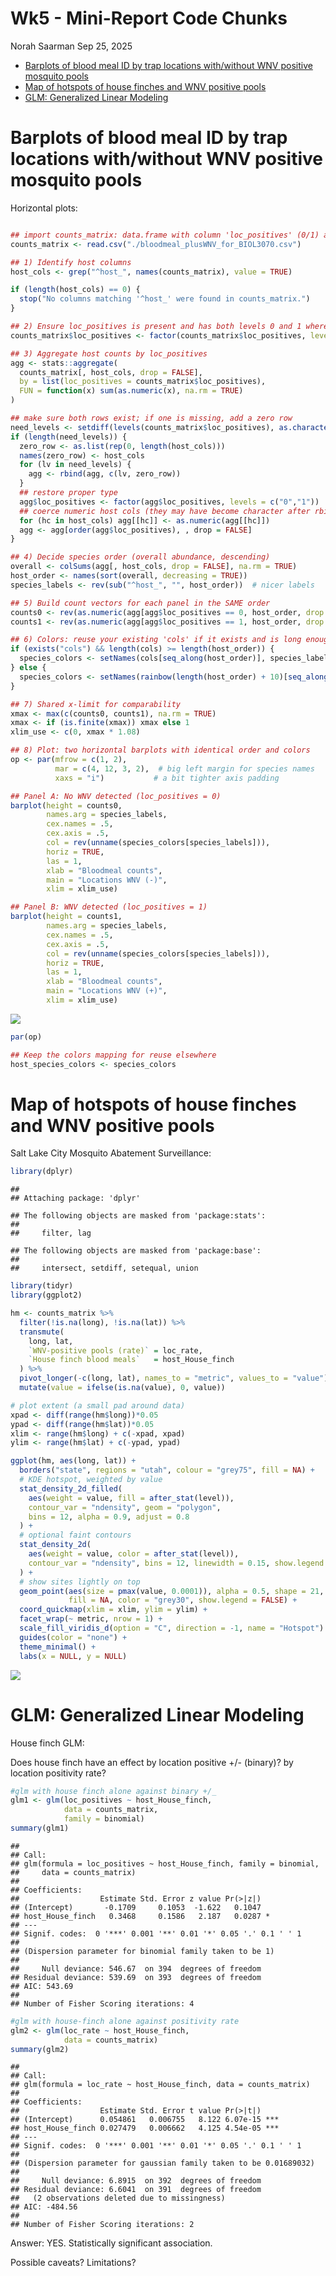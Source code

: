 Wk5 - Mini-Report Code Chunks
================
Norah Saarman
Sep 25, 2025

- [Barplots of blood meal ID by trap locations with/without WNV positive
  mosquito
  pools](#barplots-of-blood-meal-id-by-trap-locations-withwithout-wnv-positive-mosquito-pools)
- [Map of hotspots of house finches and WNV positive
  pools](#map-of-hotspots-of-house-finches-and-wnv-positive-pools)
- [GLM: Generalized Linear Modeling](#glm-generalized-linear-modeling)

# Barplots of blood meal ID by trap locations with/without WNV positive mosquito pools

Horizontal plots:

``` r

## import counts_matrix: data.frame with column 'loc_positives' (0/1) and host columns 'host_*'
counts_matrix <- read.csv("./bloodmeal_plusWNV_for_BIOL3070.csv")

## 1) Identify host columns
host_cols <- grep("^host_", names(counts_matrix), value = TRUE)

if (length(host_cols) == 0) {
  stop("No columns matching '^host_' were found in counts_matrix.")
}

## 2) Ensure loc_positives is present and has both levels 0 and 1 where possible
counts_matrix$loc_positives <- factor(counts_matrix$loc_positives, levels = c(0, 1))

## 3) Aggregate host counts by loc_positives
agg <- stats::aggregate(
  counts_matrix[, host_cols, drop = FALSE],
  by = list(loc_positives = counts_matrix$loc_positives),
  FUN = function(x) sum(as.numeric(x), na.rm = TRUE)
)

## make sure both rows exist; if one is missing, add a zero row
need_levels <- setdiff(levels(counts_matrix$loc_positives), as.character(agg$loc_positives))
if (length(need_levels)) {
  zero_row <- as.list(rep(0, length(host_cols)))
  names(zero_row) <- host_cols
  for (lv in need_levels) {
    agg <- rbind(agg, c(lv, zero_row))
  }
  ## restore proper type
  agg$loc_positives <- factor(agg$loc_positives, levels = c("0","1"))
  ## coerce numeric host cols (they may have become character after rbind)
  for (hc in host_cols) agg[[hc]] <- as.numeric(agg[[hc]])
  agg <- agg[order(agg$loc_positives), , drop = FALSE]
}

## 4) Decide species order (overall abundance, descending)
overall <- colSums(agg[, host_cols, drop = FALSE], na.rm = TRUE)
host_order <- names(sort(overall, decreasing = TRUE))
species_labels <- rev(sub("^host_", "", host_order))  # nicer labels

## 5) Build count vectors for each panel in the SAME order
counts0 <- rev(as.numeric(agg[agg$loc_positives == 0, host_order, drop = TRUE]))
counts1 <- rev(as.numeric(agg[agg$loc_positives == 1, host_order, drop = TRUE]))

## 6) Colors: reuse your existing 'cols' if it exists and is long enough; otherwise generate
if (exists("cols") && length(cols) >= length(host_order)) {
  species_colors <- setNames(cols[seq_along(host_order)], species_labels)
} else {
  species_colors <- setNames(rainbow(length(host_order) + 10)[seq_along(host_order)], species_labels)
}

## 7) Shared x-limit for comparability
xmax <- max(c(counts0, counts1), na.rm = TRUE)
xmax <- if (is.finite(xmax)) xmax else 1
xlim_use <- c(0, xmax * 1.08)

## 8) Plot: two horizontal barplots with identical order and colors
op <- par(mfrow = c(1, 2),
          mar = c(4, 12, 3, 2),  # big left margin for species names
          xaxs = "i")           # a bit tighter axis padding

## Panel A: No WNV detected (loc_positives = 0)
barplot(height = counts0,
        names.arg = species_labels, 
        cex.names = .5,
        cex.axis = .5,
        col = rev(unname(species_colors[species_labels])),
        horiz = TRUE,
        las = 1,
        xlab = "Bloodmeal counts",
        main = "Locations WNV (-)",
        xlim = xlim_use)

## Panel B: WNV detected (loc_positives = 1)
barplot(height = counts1,
        names.arg = species_labels, 
        cex.names = .5,
        cex.axis = .5,
        col = rev(unname(species_colors[species_labels])),
        horiz = TRUE,
        las = 1,
        xlab = "Bloodmeal counts",
        main = "Locations WNV (+)",
        xlim = xlim_use)
```

<img src="Wk5_bloodmeal_WNV_files/figure-gfm/horiz-plot-1.png" style="display: block; margin: auto auto auto 0;" />

``` r
par(op)

## Keep the colors mapping for reuse elsewhere
host_species_colors <- species_colors
```

# Map of hotspots of house finches and WNV positive pools

Salt Lake City Mosquito Abatement Surveillance:

``` r
library(dplyr)
```

    ## 
    ## Attaching package: 'dplyr'

    ## The following objects are masked from 'package:stats':
    ## 
    ##     filter, lag

    ## The following objects are masked from 'package:base':
    ## 
    ##     intersect, setdiff, setequal, union

``` r
library(tidyr)
library(ggplot2)

hm <- counts_matrix %>%
  filter(!is.na(long), !is.na(lat)) %>%
  transmute(
    long, lat,
    `WNV-positive pools (rate)` = loc_rate,
    `House finch blood meals`   = host_House_finch
  ) %>%
  pivot_longer(-c(long, lat), names_to = "metric", values_to = "value") %>%
  mutate(value = ifelse(is.na(value), 0, value))

# plot extent (a small pad around data)
xpad <- diff(range(hm$long))*0.05
ypad <- diff(range(hm$lat))*0.05
xlim <- range(hm$long) + c(-xpad, xpad)
ylim <- range(hm$lat) + c(-ypad, ypad)

ggplot(hm, aes(long, lat)) +
  borders("state", regions = "utah", colour = "grey75", fill = NA) +
  # KDE hotspot, weighted by value
  stat_density_2d_filled(
    aes(weight = value, fill = after_stat(level)),
    contour_var = "ndensity", geom = "polygon",
    bins = 12, alpha = 0.9, adjust = 0.8
  ) +
  # optional faint contours
  stat_density_2d(
    aes(weight = value, color = after_stat(level)),
    contour_var = "ndensity", bins = 12, linewidth = 0.15, show.legend = FALSE
  ) +
  # show sites lightly on top
  geom_point(aes(size = pmax(value, 0.0001)), alpha = 0.5, shape = 21, stroke = 0.2,
             fill = NA, color = "grey30", show.legend = FALSE) +
  coord_quickmap(xlim = xlim, ylim = ylim) +
  facet_wrap(~ metric, nrow = 1) +
  scale_fill_viridis_d(option = "C", direction = -1, name = "Hotspot") +
  guides(color = "none") +
  theme_minimal() +
  labs(x = NULL, y = NULL)
```

![](Wk5_bloodmeal_WNV_files/figure-gfm/unnamed-chunk-1-1.png)<!-- -->

# GLM: Generalized Linear Modeling

House finch GLM:

Does house finch have an effect by location positive +/- (binary)? by
location positivity rate?

``` r
#glm with house finch alone against binary +/_
glm1 <- glm(loc_positives ~ host_House_finch,
            data = counts_matrix,
            family = binomial)
summary(glm1)
```

    ## 
    ## Call:
    ## glm(formula = loc_positives ~ host_House_finch, family = binomial, 
    ##     data = counts_matrix)
    ## 
    ## Coefficients:
    ##                  Estimate Std. Error z value Pr(>|z|)  
    ## (Intercept)       -0.1709     0.1053  -1.622   0.1047  
    ## host_House_finch   0.3468     0.1586   2.187   0.0287 *
    ## ---
    ## Signif. codes:  0 '***' 0.001 '**' 0.01 '*' 0.05 '.' 0.1 ' ' 1
    ## 
    ## (Dispersion parameter for binomial family taken to be 1)
    ## 
    ##     Null deviance: 546.67  on 394  degrees of freedom
    ## Residual deviance: 539.69  on 393  degrees of freedom
    ## AIC: 543.69
    ## 
    ## Number of Fisher Scoring iterations: 4

``` r
#glm with house-finch alone against positivity rate
glm2 <- glm(loc_rate ~ host_House_finch,
            data = counts_matrix)
summary(glm2)
```

    ## 
    ## Call:
    ## glm(formula = loc_rate ~ host_House_finch, data = counts_matrix)
    ## 
    ## Coefficients:
    ##                  Estimate Std. Error t value Pr(>|t|)    
    ## (Intercept)      0.054861   0.006755   8.122 6.07e-15 ***
    ## host_House_finch 0.027479   0.006662   4.125 4.54e-05 ***
    ## ---
    ## Signif. codes:  0 '***' 0.001 '**' 0.01 '*' 0.05 '.' 0.1 ' ' 1
    ## 
    ## (Dispersion parameter for gaussian family taken to be 0.01689032)
    ## 
    ##     Null deviance: 6.8915  on 392  degrees of freedom
    ## Residual deviance: 6.6041  on 391  degrees of freedom
    ##   (2 observations deleted due to missingness)
    ## AIC: -484.56
    ## 
    ## Number of Fisher Scoring iterations: 2

Answer: YES. Statistically significant association.

Possible caveats? Limitations?
